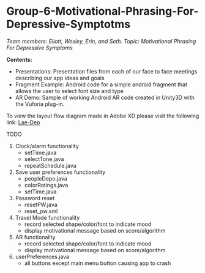 # Group-6-Motivational-Phrasing-For-Depressive-Symptotms
<i>Team members: Eliott, Wesley, Erin, and Seth. Topic: Motivational Phrasing For Depressive Symptoms</i>

<b>Contents:</b>
<ul>
  <li>Presentations: Presentation files from each of our face to face meetings describing our app ideas and goals</li>
  <li>Fragment Example: Android code for a simple android fragment that allows the user to select font size and type</li>
  <li>AR Demo: Sample of working Android AR code created in Unity3D with the Vuforia plug-in.</li>
</ul>


To view the layout flow diagram made in Adobe XD please visit the following link: <a href="https://xd.adobe.com/view/967b45af-b2dd-49cb-4dea-e6c653e2e426/">Lae-Dep</a>

TODO

1. Clock/alarm functionality
	- setTime.java
	- selectTone.java
	- repeatSchedule.java
2. Save user preferences functionality
	- peopleDepo.java
	- colorRatings.java
	- setTime.java
3. Password reset
	- resetPW.java
	- reset_pw.xml
4. Travel Mode functionality
	- record selected shape/color/font to indicate mood
	- display motivational message based on score/algorithm
5. AR functionality
	- record selected shape/color/font to indicate mood
	- display motivational message based on score/algorithm
6. userPreferences.java
	- all buttons except main menu button causing app to crash
